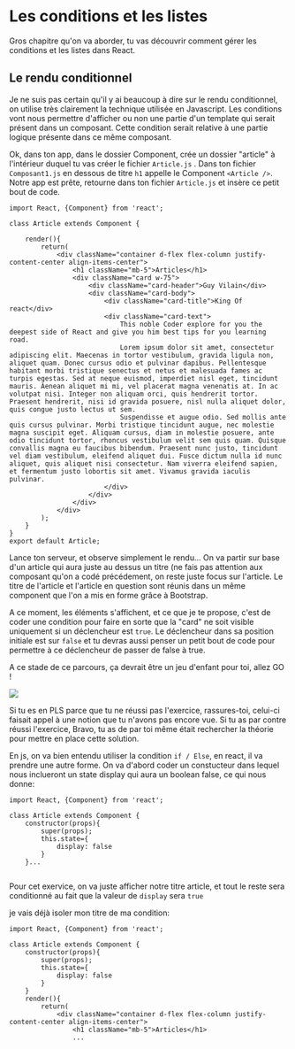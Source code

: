<h1>Les conditions et les listes</h1>

Gros chapitre qu'on va aborder, tu vas découvrir comment gérer les conditions et les listes dans React.

<h2>Le rendu conditionnel</h2>

Je ne suis pas certain qu'il y ai beaucoup à dire sur le rendu conditionnel, on utilise très clairement la technique utilisée en Javascript.
Les conditions vont nous permettre d'afficher ou non une partie d'un template qui serait présent dans un composant. Cette condition serait relative à une partie logique présente dans ce même composant.

Ok, dans ton app, dans le dossier Component, crée un dossier "article" à l'intérieur duquel tu vas créer le fichier ```Article.js``` .
Dans ton fichier ```Composant1.js``` en dessous de titre ```h1``` appelle le Component ```<Article />```.
Notre app est prête, retourne dans ton fichier ```Article.js``` et insère ce petit bout de code. 


```
import React, {Component} from 'react';

class Article extends Component {

    render(){
        return(
            <div className="container d-flex flex-column justify-content-center align-items-center">
                <h1 className="mb-5">Articles</h1>
                <div className="card w-75">
                    <div className="card-header">Guy Vilain</div>
                    <div className="card-body">
                        <div className="card-title">King Of react</div>
                        <div className="card-text">
                            This noble Coder explore for you the deepest side of React and give you him best tips for you learning road.
                            Lorem ipsum dolor sit amet, consectetur adipiscing elit. Maecenas in tortor vestibulum, gravida ligula non, aliquet quam. Donec cursus odio et pulvinar dapibus. Pellentesque habitant morbi tristique senectus et netus et malesuada fames ac turpis egestas. Sed at neque euismod, imperdiet nisl eget, tincidunt mauris. Aenean aliquet mi mi, vel placerat magna venenatis at. In ac volutpat nisi. Integer non aliquam orci, quis hendrerit tortor. Praesent hendrerit, nisi id gravida posuere, nisl nulla aliquet dolor, quis congue justo lectus ut sem.
                            Suspendisse et augue odio. Sed mollis ante quis cursus pulvinar. Morbi tristique tincidunt augue, nec molestie magna suscipit eget. Aliquam cursus, diam in molestie posuere, ante odio tincidunt tortor, rhoncus vestibulum velit sem quis quam. Quisque convallis magna eu faucibus bibendum. Praesent nunc justo, tincidunt vel diam vestibulum, eleifend aliquet dui. Fusce dictum nulla id nunc aliquet, quis aliquet nisi consectetur. Nam viverra eleifend sapien, et fermentum justo lobortis sit amet. Vivamus gravida iaculis pulvinar.
                        </div>
                    </div>
                </div>
            </div>
        );
    }
}
export default Article;
```

Lance ton serveur, et observe simplement le rendu... On va partir sur base d'un article qui aura juste au dessus un titre (ne fais pas attention aux composant qu'on a codé précédement, on reste juste focus sur l'article.
Le titre de l'article et l'article en question sont réunis dans un même component que l'on a mis en forme grâce à Bootstrap.

A ce moment, les éléments s'affichent, et ce que je te propose, c'est de coder une condition pour faire en sorte que la "card" ne soit visible uniquement si un déclencheur est ```true```. Le déclencheur dans sa position initiale est sur ```false``` et tu devras aussi penser un petit bout de code pour permettre à ce déclencheur de passer de false à true.

A ce stade de ce parcours, ça devrait être un jeu d'enfant pour toi, allez GO !

<img src="https://media1.tenor.com/images/37fa200425df491a814cecc1bf6d0d69/tenor.gif?itemid=4655657" />

Si tu es en PLS parce que tu ne réussi pas l'exercice, rassures-toi, celui-ci faisait appel à une notion que tu n'avons pas encore vue. Si tu as par contre réussi l'exercice, Bravo, tu as de par toi même était rechercher la théorie pour mettre en place cette solution.

En js, on va bien entendu utiliser la condition ```if / Else```, en react, il va prendre une autre forme.
On va d'abord coder un constucteur dans lequel nous inclueront un state display qui aura un boolean false, ce qui nous donne:

```
import React, {Component} from 'react';

class Article extends Component {
    constructor(props){
        super(props);
        this.state={
            display: false
        }
    }...
    
```
Pour cet exervice, on va juste afficher notre titre article, et tout le reste sera conditionné au fait que la valeur de ```display``` sera ```true``` 

je vais déjà isoler mon titre de ma condition:

```
import React, {Component} from 'react';

class Article extends Component {
    constructor(props){
        super(props);
        this.state={
            display: false
        }
    }
    render(){
        return(
            <div className="container d-flex flex-column justify-content-center align-items-center">
                <h1 className="mb-5">Articles</h1>
                ...
```







 
